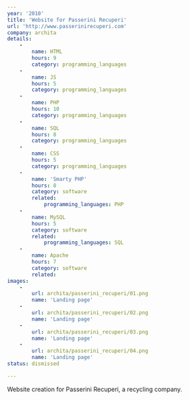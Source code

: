 ```yaml
---
year: '2010'
title: 'Website for Passerini Recuperi'
url: 'http://www.passerinirecuperi.com'
company: archita
details:
    -
        name: HTML
        hours: 9
        category: programming_languages
    -
        name: JS
        hours: 5
        category: programming_languages
    -
        name: PHP
        hours: 10
        category: programming_languages
    -
        name: SQL
        hours: 8
        category: programming_languages
    -
        name: CSS
        hours: 5
        category: programming_languages
    -
        name: 'Smarty PHP'
        hours: 8
        category: software
        related:
            programming_languages: PHP
    -
        name: MySQL
        hours: 5
        category: software
        related:
            programming_languages: SQL
    -
        name: Apache
        hours: 7
        category: software
        related:
images:
    -
        url: archita/passerini_recuperi/01.png
        name: 'Landing page'
    -
        url: archita/passerini_recuperi/02.png
        name: 'Landing page'
    -
        url: archita/passerini_recuperi/03.png
        name: 'Landing page'
    -
        url: archita/passerini_recuperi/04.png
        name: 'Landing page'
status: dismissed

---
```

Website creation for Passerini Recuperi, a recycling company.